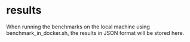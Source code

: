 # results

When running the benchmarks on the local machine using benchmark_in_docker.sh, the results in JSON format will be stored here.
